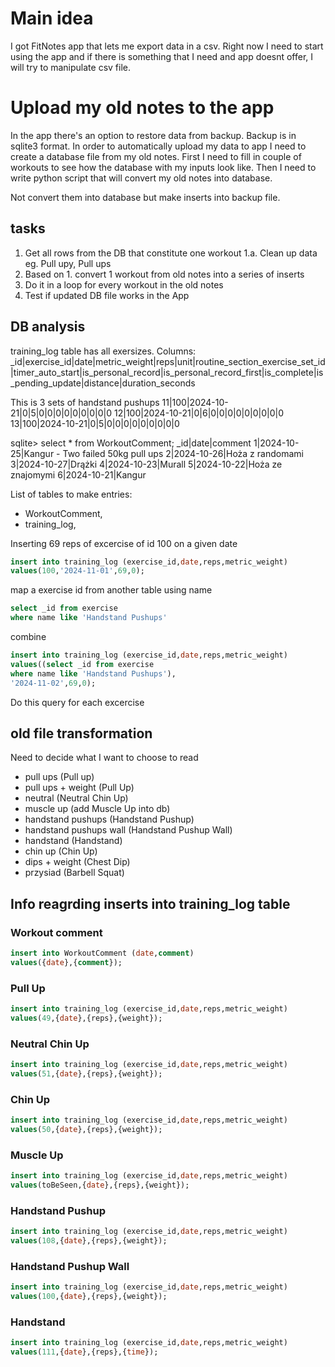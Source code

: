 # Main idea
I got FitNotes app that lets me export data in a csv.
Right now I need to start using the app and if there is something that I need and app doesnt offer, I will try to manipulate csv file.

# Upload my old notes to the app
In the app there's an option to restore data from backup. Backup is in sqlite3 format. In order to automatically upload my data to app I need to create a database file from my old notes.
First I need to fill in couple of workouts to see how the database with my inputs look like. Then I need to write python script that will convert my old notes into database.

Not convert them into database but make inserts into backup file.

## tasks
1. Get all rows from the DB that constitute one workout
1.a. Clean up data eg. Pull upy, Pull ups 
2. Based on 1. convert 1 workout from old notes into a series of inserts
3. Do it in a loop for every workout in the old notes
4. Test if updated DB file works in the App

## DB analysis
training_log table has all exersizes. Columns:
_id|exercise_id|date|metric_weight|reps|unit|routine_section_exercise_set_id|timer_auto_start|is_personal_record|is_personal_record_first|is_complete|is_pending_update|distance|duration_seconds

This is 3 sets of handstand pushups
11|100|2024-10-21|0|5|0|0|0|0|0|0|0|0|0
12|100|2024-10-21|0|6|0|0|0|0|0|0|0|0|0
13|100|2024-10-21|0|5|0|0|0|0|0|0|0|0|0

sqlite> select * from WorkoutComment;
_id|date|comment
1|2024-10-25|Kangur - Two failed 50kg pull ups
2|2024-10-26|Hoża z randomami
3|2024-10-27|Drążki
4|2024-10-23|Murall
5|2024-10-22|Hoża ze znajomymi
6|2024-10-21|Kangur

List of tables to make entries:
- WorkoutComment,
- training_log,


Inserting 69 reps of excercise of id 100 on a given date
``` sql
insert into training_log (exercise_id,date,reps,metric_weight)
values(100,'2024-11-01',69,0);
```
map a exercise id from another table using name
```sql
select _id from exercise
where name like 'Handstand Pushups'
```
combine
```sql
insert into training_log (exercise_id,date,reps,metric_weight)
values((select _id from exercise
where name like 'Handstand Pushups'),
'2024-11-02',69,0);
```
Do this query for each excercise
## old file transformation
Need to decide what I want to choose to read
- pull ups (Pull up)
- pull ups + weight (Pull Up)
- neutral (Neutral Chin Up)
- muscle up (add Muscle Up into db)
- handstand pushups (Handstand Pushup)
- handstand pushups wall (Handstand Pushup Wall)
- handstand (Handstand)
- chin up (Chin Up)
- dips + weight (Chest Dip)
- przysiad (Barbell Squat)

## Info reagrding inserts into training_log table

### Workout comment
```sql
insert into WorkoutComment (date,comment)
values({date},{comment});
```
### Pull Up
```sql
insert into training_log (exercise_id,date,reps,metric_weight)
values(49,{date},{reps},{weight});
```
### Neutral Chin Up
```sql
insert into training_log (exercise_id,date,reps,metric_weight)
values(51,{date},{reps},{weight});
```
### Chin Up
```sql
insert into training_log (exercise_id,date,reps,metric_weight)
values(50,{date},{reps},{weight});
```
### Muscle Up
```sql
insert into training_log (exercise_id,date,reps,metric_weight)
values(toBeSeen,{date},{reps},{weight});
```
### Handstand Pushup
```sql
insert into training_log (exercise_id,date,reps,metric_weight)
values(108,{date},{reps},{weight});
```
### Handstand Pushup Wall
```sql
insert into training_log (exercise_id,date,reps,metric_weight)
values(100,{date},{reps},{weight});
```
### Handstand
```sql
insert into training_log (exercise_id,date,reps,metric_weight)
values(111,{date},{reps},{time});
```